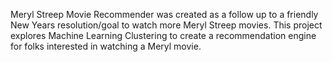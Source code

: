 Meryl Streep Movie Recommender was created as a follow up to a friendly New Years resolution/goal to watch more Meryl Streep movies.
This project explores Machine Learning Clustering to create a recommendation engine for folks interested in watching a Meryl movie.
